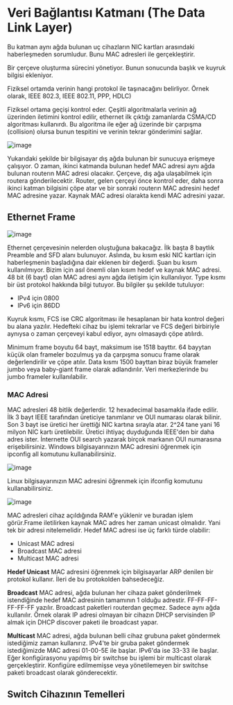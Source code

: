 # Veri Bağlantısı Katmanı (The Data Link Layer)

Bu katman aynı ağda bulunan uç cihazların NIC kartları arasındaki haberleşmeden sorumludur. Bunu MAC adresleri ile gerçekleştirir. 

Bir çerçeve oluşturma sürecini yönetiyor. Bunun sonucunda başlık ve kuyruk bilgisi ekleniyor.

Fiziksel ortamda verinin hangi protokol ile taşınacağını belirliyor. Örnek olarak, IEEE 802.3, IEEE 802.11, PPP, HDLC)

Fiziksel ortama geçişi kontrol eder. Çeşitli algoritmalarla verinin ağ üzerinden iletimini kontrol edilir, ethernet ilk çıktığı zamanlarda CSMA/CD algoritması kullanırdı. Bu algoritma
ile eğer ağ üzerinde bir çarpışma (collision) olursa bunun tespitini ve verinin tekrar gönderimini sağlar.

![image](https://user-images.githubusercontent.com/70758694/154075464-fca69a80-f7ac-4a6f-a3ed-9a2c630f657d.png)

Yukarıdaki şekilde bir bilgisayar dış ağda bulunan bir sunucuya erişmeye çalışıyor. O zaman, ikinci katmanda bulunan hedef MAC adresi aynı ağda bulunan routerın MAC adresi olacakır.
Çerçeve, dış ağa ulaşabilmek için routera gönderilecektir. Router, gelen çerçeyi önce kontrol eder, daha sonra ikinci katman bilgisini çöpe atar ve bir sonraki routerın MAC adresini 
hedef MAC adresine yazar. Kaynak MAC adresi olarakta kendi MAC adresini yazar. 

## Ethernet Frame
![image](https://user-images.githubusercontent.com/70758694/154082956-160e7168-5ddf-49d8-881c-d40a8df485ce.png)

Ethernet çerçevesinin nelerden oluştuğuna bakacağız. İlk başta 8 baytlık Preamble and SFD alanı bulunuyor. Aslında, bu kısım eski NIC kartları için haberleşmenin başladığına dair
eklenen bir değerdi. Şuan bu kısım kullanılmıyor. Bizim için asıl önemli olan kısım hedef ve kaynak MAC adresi. 48 bit (6 bayt) olan MAC adresi aynı ağda iletişim için kullanılıyor. 
Type kısmı bir üst protokol hakkında bilgi tutuyor. Bu bilgiler şu şekilde tutuluyor:

- IPv4 için 0800
- IPv6 için 86DD

Kuyruk kısmı, FCS ise CRC algoritması ile hesaplanan bir hata kontrol değeri bu alana yazılır. Hedefteki cihaz bu işlemi tekrarlar ve FCS değeri birbiriyle aynıysa o zaman çerçeveyi
kabul ediyor, aynı olmasaydı çöpe atılırdı.

Minimum frame boyutu 64 bayt, maksimum ise 1518 bayttır. 64 bayytan küçük olan frameler bozulmuş ya da çarpışma sonucu frame olarak değerlendirilir ve çöpe atılır. Data kısmı 1500 bayttan
biraz büyük frameler jumbo veya baby-giant frame olarak adlandırılır. Veri merkezlerinde bu jumbo frameler kullanılabilir. 

### MAC Adresi

MAC adresleri 48 bitlik değerlerdir. 12 hexadecimal basamakla ifade edilir. İlk 3 bayt IEEE tarafından üreticiye tanımlanır ve OUI numarası olarak bilinir. Son 3 bayt ise 
üretici her ürettiği NIC kartına sırayla atar. 2^24 tane yani 16 milyon NIC kartı üretilebilir. Üretici ihtiyaç duyduğunda IEEE'den bir daha adres ister. İnternette OUI search yazarak
birçok markanın OUI numarasına erişebilirsiniz. Windows bilgisayarınızın MAC adresini öğrenmek için ipconfig all komutunu kullanabilirsiniz.

![image](https://user-images.githubusercontent.com/70758694/154090518-6c55b175-6de2-41e5-9b83-cfe90cc281d1.png)

Linux bilgisayarınızın MAC adresini öğrenmek için ifconfig komutunu kullanabilirsiniz.

![image](https://user-images.githubusercontent.com/70758694/154090984-39a9509d-36f0-4ed8-a0ca-f5c4bc4e3bde.png)

MAC adresleri cihaz açıldığında RAM'e yüklenir ve buradan işlem görür.Frame iletilirken kaynak MAC adres her zaman unicast olmalıdır. Yani tek bir adresi nitelemelidir. 
Hedef MAC adresi ise üç farklı türde olabilir:

- Unicast MAC adresi
- Broadcast MAC adresi
- Multicast MAC adresi

**Hedef Unicast** MAC adresini öğrenmek için bilgisayarlar ARP denilen bir protokol kullanır. İleri de bu protokolden bahsedeceğiz.

**Broadcast** MAC adresi, ağda bulunan her cihaza paket gönderilmek istendiğinde hedef MAC adresinin tamamının 1 olduğu adrestir. FF-FF-FF-FF-FF-FF yazılır. Broadcast paketleri routerdan geçmez.
Sadece aynı ağda kullanılır. Örnek olarak IP adresi olmayan bir cihazın DHCP servisinden IP almak için DHCP discover paketi ile broadcast yapar.

**Multicast** MAC adresi, ağda bulunan belli cihaz grubuna paket göndermek istediğimiz zaman kullanırız. IPv4'te bir gruba paket göndermek istediğimizde MAC adresi 01-00-5E ile başlar.
IPv6'da ise 33-33 ile başlar. Eğer konfigürasyonu yapılmış bir switchse bu işlemi bir multicast olarak gerçekleştirir. Konfigüre edilmemişse veya yönetilemeyen bir switchse paketi broadcast
olarak gönderecektir.

## Switch Cihazının Temelleri









